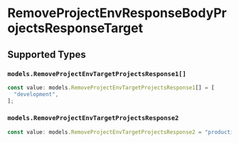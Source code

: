 # RemoveProjectEnvResponseBodyProjectsResponseTarget


## Supported Types

### `models.RemoveProjectEnvTargetProjectsResponse1[]`

```typescript
const value: models.RemoveProjectEnvTargetProjectsResponse1[] = [
  "development",
];
```

### `models.RemoveProjectEnvTargetProjectsResponse2`

```typescript
const value: models.RemoveProjectEnvTargetProjectsResponse2 = "production";
```

